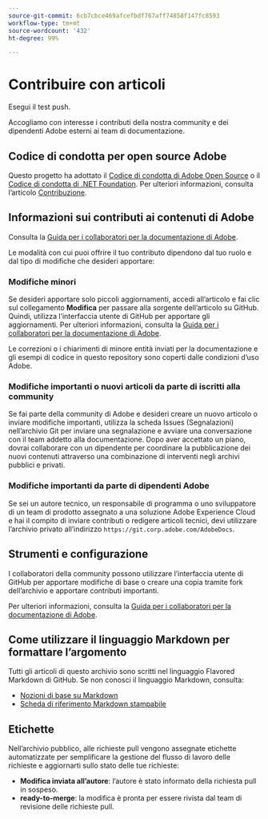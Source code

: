 ```yaml
---
source-git-commit: 6cb7cbce469afcefbdf767aff74858f147fc8593
workflow-type: tm+mt
source-wordcount: '432'
ht-degree: 99%

---
```

# Contribuire con articoli

Esegui il test push.

Accogliamo con interesse i contributi della nostra community e dei dipendenti Adobe esterni ai team di documentazione.

## Codice di condotta per open source Adobe

Questo progetto ha adottato il [Codice di condotta di Adobe Open Source](code-of-conduct.md) o il [Codice di condotta di .NET Foundation](https://dotnetfoundation.org/code-of-conduct). Per ulteriori informazioni, consulta l’articolo [Contribuzione](contributing.md).

## Informazioni sui contributi ai contenuti di Adobe

Consulta la [Guida per i collaboratori per la documentazione di Adobe](https://docs.adobe.com/content/help/it/contributor/contributor-guide/introduction.html).

Le modalità con cui puoi offrire il tuo contributo dipendono dal tuo ruolo e dal tipo di modifiche che desideri apportare:

### Modifiche minori

Se desideri apportare solo piccoli aggiornamenti, accedi all’articolo e fai clic sul collegamento **Modifica** per passare alla sorgente dell’articolo su GitHub. Quindi, utilizza l’interfaccia utente di GitHub per apportare gli aggiornamenti. Per ulteriori informazioni, consulta la [Guida per i collaboratori per la documentazione di Adobe](https://docs.adobe.com/content/help/en/contributor/contributor-guide/introduction.html).

Le correzioni o i chiarimenti di minore entità inviati per la documentazione e gli esempi di codice in questo repository sono coperti dalle condizioni d’uso Adobe.

### Modifiche importanti o nuovi articoli da parte di iscritti alla community

Se fai parte della community di Adobe e desideri creare un nuovo articolo o inviare modifiche importanti, utilizza la scheda Issues (Segnalazioni) nell’archivio Git per inviare una segnalazione e avviare una conversazione con il team addetto alla documentazione. Dopo aver accettato un piano, dovrai collaborare con un dipendente per coordinare la pubblicazione dei nuovi contenuti attraverso una combinazione di interventi negli archivi pubblici e privati.

<!--
If you submit a pull request with significant changes to documentation and code examples, you'll see a message in the pull request asking you to submit an online contribution license agreement (CLA). We need you to complete the online form before we can review your pull request.
-->

### Modifiche importanti da parte di dipendenti Adobe

Se sei un autore tecnico, un responsabile di programma o uno sviluppatore di un team di prodotto assegnato a una soluzione Adobe Experience Cloud e hai il compito di inviare contributi o redigere articoli tecnici, devi utilizzare l’archivio privato all’indirizzo `https://git.corp.adobe.com/AdobeDocs`.

<!--Employees from other parts of the Adobe world should use the public repo for minor updates.-->

## Strumenti e configurazione

I collaboratori della community possono utilizzare l’interfaccia utente di GitHub per apportare modifiche di base o creare una copia tramite fork dell’archivio e apportare contributi importanti.

Per ulteriori informazioni, consulta la [Guida per i collaboratori per la documentazione di Adobe](https://docs.adobe.com/content/help/en/contributor/contributor-guide/introduction.html).

## Come utilizzare il linguaggio Markdown per formattare l’argomento

Tutti gli articoli di questo archivio sono scritti nel linguaggio Flavored Markdown di GitHub. Se non conosci il linguaggio Markdown, consulta:

* [Nozioni di base su Markdown](https://help.github.com/articles/getting-started-with-writing-and-formatting-on-github/)
* [Scheda di riferimento Markdown stampabile](https://guides.github.com/pdfs/markdown-cheatsheet-online.pdf)

## Etichette

Nell’archivio pubblico, alle richieste pull vengono assegnate etichette automatizzate per semplificare la gestione del flusso di lavoro delle richieste e aggiornarti sullo stato delle tue richieste:

* **Modifica inviata all’autore**: l’autore è stato informato della richiesta pull in sospeso.
* **ready-to-merge**: la modifica è pronta per essere rivista dal team di revisione delle richieste pull.
